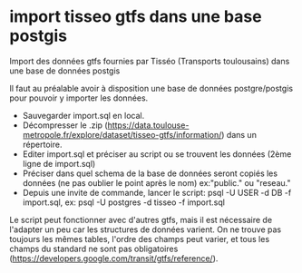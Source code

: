 # import tisseo gtfs dans une base postgis
Import des données  gtfs fournies par Tisséo (Transports toulousains) dans une base de données postgis

Il faut au préalable avoir à disposition une base de données postgre/postgis pour pouvoir y importer les données.

- Sauvegarder import.sql en local.
- Décompresser le .zip (https://data.toulouse-metropole.fr/explore/dataset/tisseo-gtfs/information/) dans un répertoire.
- Editer import.sql et préciser au script ou se trouvent les données (2ème ligne de import.sql)
- Préciser dans quel schema de la base de données seront copiés les données (ne pas oublier le point après le nom) ex:"public." ou "reseau."
- Depuis une invite de commande, lancer le script: psql -U USER -d DB -f import.sql, ex: psql -U postgres -d tisseo -f import.sql

Le script peut fonctionner avec d'autres gtfs, mais il est nécessaire de l'adapter un peu car les structures de données varient. On ne trouve pas toujours les mêmes tables, l'ordre des champs peut varier, et tous les champs du standard ne sont pas obligatoires (https://developers.google.com/transit/gtfs/reference/).

